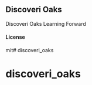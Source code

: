 ## Discoveri Oaks

Discoveri Oaks Learning Forward

#### License

mit# discoveri_oaks
# discoveri_oaks
